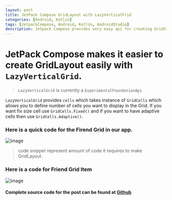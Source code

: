 ```yaml
---
layout: post
title: JetPack Compose GridLayout with LazyVerticalFrid
categories: [Android, Kotlin]
tags: [JetpackCompose, Android, Kotlin, AndroidStudio]
description: Jetpack Compose provides very easy api for creating GridView, and that to without need of XML and Adapters ;-)
---
```

# JetPack Compose makes it easier to create GridLayout easily with ```LazyVerticalGrid```.

> ```LazyVerticalGrid``` is currently a ```ExperimentalFoundationApi```


```LazyVerticalGrid``` provides ```cells``` which takes instance of ```GridCells``` which allows you to define number of cells you want to display in the Grid.
If you want fix size cell use  ```GridCells.Fixed()``` and if you want to have adaptive cells then use ```GridCells.Adaptive()```.


### Here is a quick code for the Firend Grid in our app.
![image](/assets/images/FriendsGrid.png)
> code snippet represent amount of code it requires to make GridLayout.

### Here is a code for Friend Grid Item
![image](/assets/images/FriendListItem.png)


#### Complete source code for the post can be found at [Github](https://github.com/pinakinkansara/ComposePlayGround/tree/gridview)